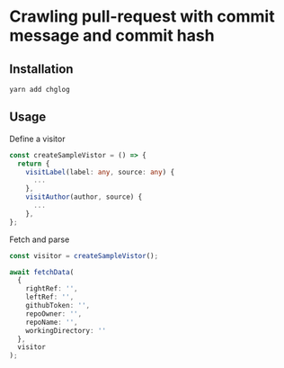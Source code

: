 # Crawling pull-request with commit message and commit hash

## Installation

```
yarn add chglog
```

## Usage

Define a visitor

```ts
const createSampleVistor = () => {
  return {
    visitLabel(label: any, source: any) {
      ...
    },
    visitAuthor(author, source) {
      ...
    },   
};
```

Fetch and parse

```ts
const visitor = createSampleVistor();

await fetchData(
  {
    rightRef: '',
    leftRef: '',
    githubToken: '',
    repoOwner: '',
    repoName: '',
    workingDirectory: ''
  },
  visitor
);
```
